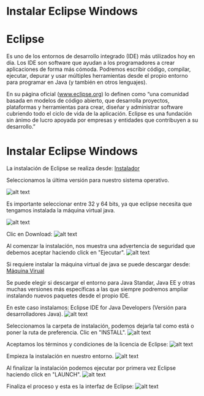 # Instalar Eclipse Windows

# Eclipse

Es uno de los entornos de desarrollo integrado (IDE) más utilizados hoy en día.
Los IDE son software que ayudan a los programadores a crear aplicaciones de forma más cómoda.
Podremos escribir código, compilar, ejecutar, depurar y usar múltiples herramientas desde el propio entorno para programar en Java (y también en otros lenguajes).

En su página oficial (www.eclipse.org) lo definen como “una comunidad basada en modelos de código abierto, que desarrolla proyectos, plataformas y herramientas para crear, diseñar y administrar software cubriendo todo el ciclo de vida de la aplicación. Eclipse es una fundación sin ánimo de lucro apoyada por empresas y entidades que contribuyen a su desarrollo.”

# Instalar Eclipse Windows

La instalación de Eclipse se realiza desde:
[Instalador](https://eclipse.org/downloads/eclipse-packages/)

Seleccionamos la última versión para nuestro sistema operativo.

![alt text](https://github.com/edisao/emf/blob/main/images/eclipse1.jpg?raw=true)

Es importante seleccionar entre 32 y 64 bits, ya que eclipse necesita que tengamos instalada la máquina virtual java.

![alt text](https://github.com/edisao/emf/blob/main/images/eclipse2.png?raw=true)

Clic en Download:
![alt text](https://github.com/edisao/emf/blob/main/images/eclipse3.jpg?raw=true)

Al comenzar la instalación, nos muestra una advertencia de seguridad que debemos aceptar haciendo click en "Ejecutar".
![alt text](https://github.com/edisao/emf/blob/main/images/eclipse4.jpg?raw=true)

Si requiere instalar la máquina virtual de java se puede descargar desde:
[Máquina Virual](http://www.oracle.com/technetwork/es/java/javase/downloads/index.html)

Se puede elegir si descargar el entorno para Java Standar, Java EE y otras muchas versiones más específicas a las que siempre podremos ampliar instalando nuevos paquetes desde el propio IDE.

En este caso instalamos: Eclipse IDE for Java Developers (Versión para desarrolladores Java).
![alt text](https://github.com/edisao/emf/blob/main/images/eclipse5.jpg?raw=true)

Seleccionamos la carpeta de instalación, podemos dejarla tal como está o poner la ruta de preferencia. Clic en "INSTALL".
![alt text](https://github.com/edisao/emf/blob/main/images/eclipse6.jpg?raw=true)

Aceptamos los términos y condiciones de la licencia de Eclipse:
![alt text](https://github.com/edisao/emf/blob/main/images/eclipse7.jpg?raw=true)

Empieza la instalación en nuestro entorno.
![alt text](https://github.com/edisao/emf/blob/main/images/eclipse8.jpg?raw=true)

Al finalizar la instalación podemos ejecutar por primera vez Eclipse haciendo click en "LAUNCH".
![alt text](https://github.com/edisao/emf/blob/main/images/eclipse9.jpg?raw=true)

Finaliza el proceso y esta es la interfaz de Eclipse:
![alt text](https://github.com/edisao/emf/blob/main/images/eclipse10.jpg?raw=true)
